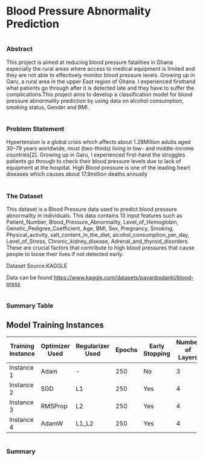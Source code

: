 # Blood Pressure Abnormality Prediction

# <h3>Abstract</h3>
This project  is aimed at reducing blood pressure fatalities in Ghana especially the  rural areas where access to medical equipment is limited and they are not able to effectively monitor blood pressure levels. Growing up in Garu, a rural area in the upper East region of Ghana. I experienced firsthand what patients go through after it is detected late and they have to suffer the complications.This project aims to develop a classification model for  blood pressure abnormality prediction  by using data on alcohol consumption, smoking status, Gender and BMI. <br>

# <h3>Problem Statement</h3>
Hypertension is a global crisis which affects about 1.28Million adults aged 30–79 years worldwide, most (two-thirds) living in low- and middle-income countries[2]. Growing up in Garu, I experienced  first-hand the struggles patients go through to check their blood pressure levels due to lack of equipment at the hospital. High Blood pressure is one of the leading heart diseases which causes about 17.9million deaths annually

# <h3>The Dataset</h3>
This dataset is a Blood Pressure data used to predict blood pressure abnormality in individuals. This data contains 13 input features such as
     Patient_Number, Blood_Pressure_Abnormality, Level_of_Hemoglobin,
       Genetic_Pedigree_Coefficient, Age, BMI, Sex, Pregnancy,
       Smoking, Physical_activity, salt_content_in_the_diet,
       alcohol_consumption_per_day, Level_of_Stress,
       Chronic_kidney_disease, Adrenal_and_thyroid_disorders.
 These are crucial factors that contribute to high blood pressures that cause people to loose their lives if not detected early.

Dataset Source:KAGGLE 

Data can be found https://www.kaggle.com/datasets/pavanbodanki/blood-press

# <h3>Summary Table</h3>

## Model Training Instances

| Training Instance | Optimizer Used | Regularizer Used | Epochs | Early Stopping | Number of Layers | Learning Rate | Dropout | Accuracy | F1 Score | Recall | Precision |
|------------------|---------------|----------------|--------|---------------|----------------|--------------|---------|---------|---------|--------|-----------|
| Instance 1      | Adam          | -              | 250    | No             | 3              | 0.0001      | 0.35     | 0.8167  | 0.8161  | 0.8166 | 0.8161    |
| Instance 2      | SGD           | L1             | 250    | Yes            | 4              | 0.001       | 0.3      | 0.8767  | 0.8770  | 0.8767 | 0.8783    |
| Instance 3      | RMSProp       | L2             | 250    | Yes            | 4              | 0.0001      | 0.3      | 0.8233  | 0.8242  | 0.8233 | 0.8317    |
| Instance 4      | AdamW         | L1_L2          | 250    | Yes            | 4              | 0.0005      | 0.3      | 0.8733  | 0.8736  | 0.8733 | 0.8741    |


# <h3>Summary</h3>
